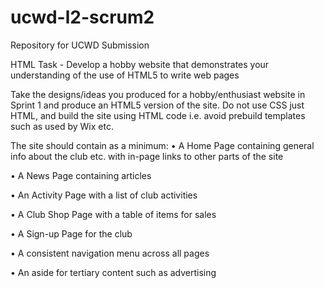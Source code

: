 # ucwd-l2-scrum2
Repository for UCWD Submission

HTML Task - Develop a hobby website that demonstrates your understanding of the use of HTML5 to write web pages

Take the designs/ideas you produced for a hobby/enthusiast website in Sprint 1 and produce an
HTML5 version of the site. Do not use CSS just HTML, and build the site using HTML code i.e.
avoid prebuild templates such as used by Wix etc.

The site should contain as a minimum:
• A Home Page containing general info about the club etc. with in-page links to other parts of the site

• A News Page containing articles

• An Activity Page with a list of club activities

• A Club Shop Page with a table of items for sales

• A Sign-up Page for the club

• A consistent navigation menu across all pages

• An aside for tertiary content such as advertising
